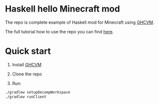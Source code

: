 Haskell hello Minecraft mod
===========================

The repo is complete example of Haskell mod for Minecraft using [GHCVM](https://github.com/rahulmutt/ghcvm).

The full tutorial how to use the repo you can find [here](http://ncrashed.github.io/blog/2016-10-22-ghcvm-minecraft-modding.html).

Quick start
===========

1. Install [GHCVM](https://github.com/rahulmutt/ghcvm)

1. Clone the repo

1. Run:

``` bash
./gradlew setupDecompWorkspace
./gradlew runClient
```
